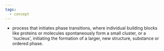 ```yaml
---
tags:
  - concept
---
```

- process that initiates phase transitions, where individual building blocks like proteins or molecules spontaneously form a small cluster, or a 'nucleus', initiating the formation of a larger, new structure, substance or ordered phase.